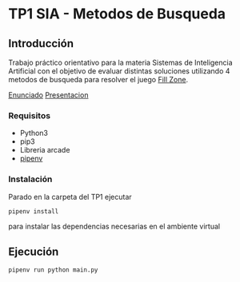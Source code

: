 # TP1 SIA - Metodos de Busqueda

## Introducción

Trabajo práctico orientativo para la materia Sistemas de Inteligencia Artificial con el
objetivo de evaluar distintas soluciones utilizando 4 metodos de busqueda para resolver el juego [Fill Zone](http://www.mygamesworld.com/game/7682/Fill_Zone.html).

[Enunciado](docs/SIA_TP1.pdf)
[Presentacion](docs/SIA_TP1_Presentacion.pdf)


### Requisitos

- Python3
- pip3
- Libreria arcade
- [pipenv](https://pypi.org/project/pipenv/)

### Instalación

Parado en la carpeta del TP1 ejecutar

```sh
pipenv install
```

para instalar las dependencias necesarias en el ambiente virtual

## Ejecución

```
pipenv run python main.py
```

